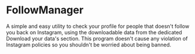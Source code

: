# FollowManager
A simple and easy utility to check your profile for people that doesn't follow you back on Instagram, using the downloadable data from the dedicated Download your data's section. This program doesn't cause any violation of Instagram policies so you shouldn't be worried about being banned.
